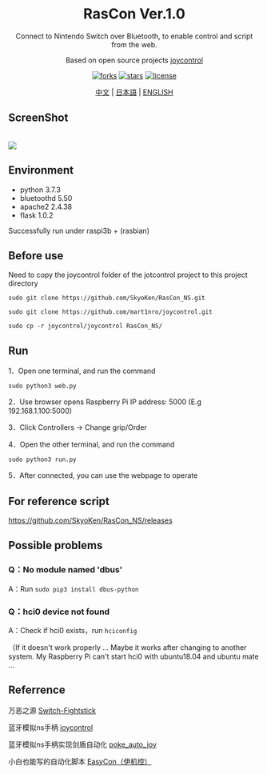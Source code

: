 <div align="center">
  <h1>RasCon Ver.1.0</h1>
  <p>Connect to Nintendo Switch over Bluetooth, to enable control and script from the web.</p>
  <p>Based on open source projects  <a href="https://github.com/mart1nro/joycontrol">joycontrol</a></p>
  <p>
  <a href="https://github.com/SkyoKen/RasCon_NS"><img src="https://img.shields.io/github/forks/SkyoKen/RasCon_NS.svg" alt="forks"></a>
  <a href="https://github.com/SkyoKen/RasCon_NS"><img src="https://img.shields.io/github/stars/SkyoKen/RasCon_NS.svg" alt="stars"></a>
  <a href="https://github.com/SkyoKen/RasCon_NS"><img src="https://img.shields.io/github/license/SkyoKen/RasCon_NS.svg" alt="license"></a>
  </p>
  <p>
  <a href="https://github.com/SkyoKen/RasCon_NS/blob/master/README.md">中文</a> | 
  <a href="https://github.com/SkyoKen/RasCon_NS/blob/master/README_JP.md">日本語</a> | 
  <a href="https://github.com/SkyoKen/RasCon_NS/blob/master/README_EN.md">ENGLISH</a>
</p>
</div>

## ScreenShot
<br/>
<img src="https://github.com/SkyoKen/RasCon_NS/blob/master/image.png">
<br/>

## Environment
* python 3.7.3
* bluetoothd 5.50
* apache2 2.4.38  
* flask 1.0.2 

Successfully run under raspi3b + (rasbian)

## Before use
Need to copy the joycontrol folder of the jotcontrol project to this project directory
```
sudo git clone https://github.com/SkyoKen/RasCon_NS.git

sudo git clone https://github.com/mart1nro/joycontrol.git

sudo cp -r joycontrol/joycontrol RasCon_NS/
```
## Run
1．Open one terminal, and run the command
```
sudo python3 web.py
```
2．Use browser opens Raspberry Pi IP address: 5000 (E.g 192.168.1.100:5000)

3．Click Controllers -> Change grip/Order

4．Open the other terminal, and run the command
```
sudo python3 run.py
```
5．After connected, you can use the webpage to operate

## For reference script
https://github.com/SkyoKen/RasCon_NS/releases

## Possible problems

### Q：No module named 'dbus'

A：Run `sudo pip3 install dbus-python`

### Q：hci0 device not found
A：Check if hci0 exists，run `hciconfig`

（If it doesn't work properly ... Maybe it works after changing to another system. My Raspberry Pi can't start hci0 with ubuntu18.04 and ubuntu mate ...

## Referrence
万恶之源 [Switch-Fightstick](https://github.com/progmem/Switch-Fightstick)

蓝牙模拟ns手柄 [joycontrol](https://github.com/mart1nro/joycontrol)

蓝牙模拟ns手柄实现剑盾自动化 [poke_auto_joy](https://github.com/xxwsL/poke_auto_joy)

小白也能写的自动化脚本 [EasyCon（伊机控）](https://github.com/nukieberry/PokemonTycoon)


